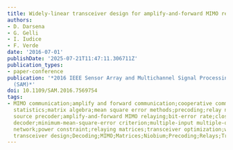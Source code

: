 ```yaml
---
title: Widely-linear transceiver design for amplify-and-forward MIMO relaying
authors:
- D. Darsena
- G. Gelli
- I. Iudice
- F. Verde
date: '2016-07-01'
publishDate: '2025-07-21T11:47:11.306711Z'
publication_types:
- paper-conference
publication: '*2016 IEEE Sensor Array and Multichannel Signal Processing Workshop
  (SAM)*'
doi: 10.1109/SAM.2016.7569754
tags:
- MIMO communication;amplify and forward communication;cooperative communication;decoding;error
  statistics;matrix algebra;mean square error methods;precoding;relay networks (telecommunication);transceivers;WL-MIMO
  source precoder;amplify-and-forward MIMO relaying;bit-error rate;closed-from design;destination
  decoder;minimum-mean-square-error criterion;multiple-input multiple-output cooperative
  network;power constraint;relaying matrices;transceiver optimization;widely-linear
  transceiver design;Decoding;MIMO;Matrices;Niobium;Precoding;Relays;Transceivers
---
```

